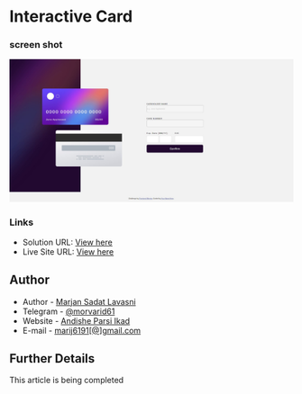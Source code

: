 # Interactive Card
 

### screen shot

![Screen Shot](./SCREENSHOT.JPG)

### Links

- Solution URL: [View here](https://github.com/morvarid61/interactive-card)
- Live Site URL: [View here](https://morvarid61.github.io/interactive-card/)

## Author

- Author - [Marjan Sadat Lavasni](https://github.com/morvarid61)
- Telegram - [@morvarid61](https://t.me/morvarid6191)
- Website - [Andishe Parsi Ikad](https://andishehparsi.ir/)
- E-mail - [marij6191[@]gmail.com](mailto:marij6191@gmail.com)

## Further Details

This article is being completed
